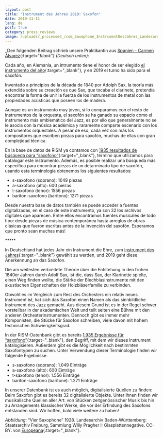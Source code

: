```yaml
---
layout: post
title: "Instrument des Jahres 2019: Saxofon"
date: 2019-11-11
lang: de
post: true
category: press_reviews
image: /uploads/_processed_/csm_Saxophone_InstrumentDesJahres_Landesarchiv_Baden-Wuerttemberg_Staatsarchiv_Freiburg_W_134_Nr._000431_Bild_1__5-90992-1__a75dd35e78.jpg
---
```



_Den folgenden Beitrag schrieb unsere Praktikantin aus [Spanien - Carmen Álvarez](http://www.rism.info/en/home/newsdetails/article/64/welcome-carmen-alvarez.html){:target="_blank"} (Deutsch unten):_

Cada año, en Alemania, un intrumento tiene el honor de ser elegido [el instrumento del año](https://www.instrument-des-jahres.de/){:target="_blank"}, y en 2019 el turno ha sido para el saxofón.

Inventado a principios de la década de 1840 por Adolph Sax, la teoría más extendida sobre su creación es que Sax, que tocaba el clarinete, pretendía encontrar la forma de unir la fuerza de los instrumentos de metal con las propiedades acústicas que poseen los de madera.

Aunque es un instrumento muy joven, si lo comparamos con el resto de instrumentos de la orquesta, el saxofón se ha ganado su espacio como el instrumento más emblemático del Jazz, es por ello que generalmente no se le asocia con la música académica y raramente comparte escenario con los instrumentos orquestales. A pesar de eso, cada vez son más los compositores que escriben piezas para saxofón, muchas de ellas con gran complejidad técnica.

En la base de datos de RISM ya contamos con [1935 resultados de búsqueda para “saxofono”](https://opac.rism.info/search?View=rism&q=saxofono){:target="_blank"}, término que utilizamos para catalogar este instrumento. Además, es posible realizar una búsqueda más específica para encontrar piezas de un detarminado tipo de saxofón, usando esta terminología obtenemos los siguientes resultados:

- s-saxofono (soprano): 1049 piezas
- a-saxofono (alto): 600 piezas
- t-saxofono (tenor): 1556 piezas
- bariton-saxofono (barítono): 1271 piezas

Desde nuestra base de datos también se puede acceder a fuentes digitalizadas, en el caso de este instrumento, ya son 32 los archivos digitales que aparecen. Entre ellos encontramos fuentes musicales de todo tipo: desde piezas de música contemporánea hasta arreglos de obras clásicas que fueron escritas antes de la invención del saxofón. Esperamos que pronto sean muchas más!

\*\*\*\*\*

In Deutschland hat jedes Jahr ein Instrument die Ehre, zum [Instrument des Jahres](https://www.instrument-des-jahres.de/){:target="_blank"} gewählt zu werden, und 2019 geht diese Anerkennung an das Saxofon.

Die am weitesten verbreitete Theorie über die Entstehung in den frühen 1840er Jahren durch Adolf Sax, ist die, dass Sax, der Klarinette spielte, einen Weg finden wollte, die Stärke der Blechblasinstrumente mit den akustischen Eigenschaften der Holzbläserfamilie zu verbinden.

Obwohl es im Vergleich zum Rest des Orchesters ein relativ neues Instrument ist, hat sich das Saxofon einen Namen als das sinnbildliche Instrument des Jazz gemacht. Aus diesem Grund ist es in der Regel schwer vorstellbar in der akademischen Welt und teilt selten eine Bühne mit den anderen Orchesterinstrumenten. Dennoch gibt es immer mehr Komponisten, die Stücke für Saxofon schreiben, viele davon mit hohem technischen Schwierigkeitsgrad.

In der RISM-Datenbank gibt es bereits [1.935 Ergebnisse für “saxofono”](https://opac.rism.info/search?View=rism&q=saxofono){:target="_blank"}, den Begriff, mit dem wir dieses Instrument katalogisieren. Außerdem gibt es die Möglichkeit nach bestimmten Saxofontypen zu suchen. Unter Verwendung dieser Terminologie finden wir folgende Ergebnisse:

- s-saxofono (soprano): 1.049 Einträge
- a-saxofono (alto): 600 Einträge
- t-saxofono (tenor): 1.556 Einträge
- bariton-saxofono (baritone): 1.271 Einträge

In unserer Datenbank ist es auch möglich, digitalisierte Quellen zu finden: Beim Saxofon gibt es bereits 32 digitalisierte Objekte. Unter ihnen finden wir musikalische Quellen aller Art: von Stücken zeitgenössischer Musik bis hin zu Arrangements klassischer Werke, die vor der Erfindung des Saxofons entstanden sind. Wir hoffen, bald viele weitere zu haben!

_Abbildung_: “Vier Saxophone” 1928.
Landesarchiv Baden-Württemberg: Staatsarchiv Freiburg, Sammlung Willy Pragher I: Glasplattennegative. CC-BY. von [Europeana](https://www.europeana.eu/portal/de/record/00737/plink__f_5_90992.html?q=saxophone){:target="_blank"}.



<script type="text/javascript">var switchTo5x=true;</script><script type="text/javascript" src="http://w.sharethis.com/button/buttons.js"></script><script type="text/javascript">stLight.options({publisher: "9b601438-1ce1-49d8-bfd7-9cff5df54c17", doNotHash: false, doNotCopy: false, hashAddressBar: false});</script>